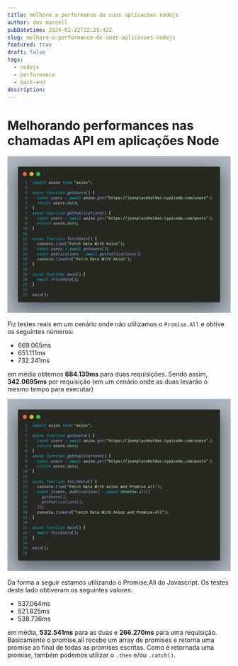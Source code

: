```yaml
---
title: melhore a performance de suas aplicacoes nodejs
author: dev marcell
pubDatetime: 2024-02-22T22:29:42Z
slug: melhore-a-performance-de-suas-aplicacoes-nodejs
featured: true
draft: false
tags:
  - nodejs
  - performance
  - back-end
description: 
---
```


# Melhorando performances nas chamadas API em aplicações Node

![fetch using axios](../../assets/images/fetch_using_axios.png)

Fiz testes reais em um cenário onde não utilizamos o ```Promise.All``` e obtive os seguintes números:

- 669.065ms
- 651.111ms
- 732.241ms

em média obtemos __684.139ms__ para duas requisições. Sendo assim, __342.0695ms__ por requisição (em um cenário onde as duas levarão o mesmo tempo para executar)

![fetch using axios and promise all](../../assets/images/fetch_using_axios_and_promise_all.png)

Da forma a seguir estamos utilizando o Promise.All do Javascript.
Os testes deste lado obtiveram os seguintes valores:

- 537.064ms
- 521.825ms
- 538.736ms

em média, __532.541ms__ para as duas e __266.270ms__ para uma requisição. Basicamente o promise.all recebe um array de promises e retorna uma promise ao final de todas as promises escritas. Como é retornada uma promise, também podemos utilizar o ```.then``` e/ou ```.catch()```.